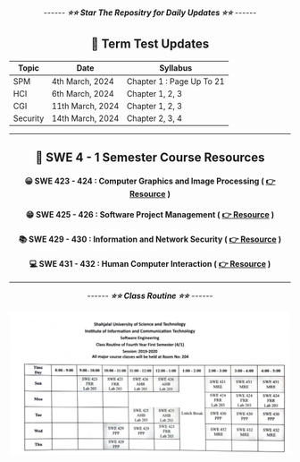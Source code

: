 <div align = "center">

_------ **⭐⭐ Star The Repositry for Daily Updates ⭐⭐** ------_

## 🍂 Term Test Updates
| Topic | Date             | Syllabus                  |
|-------|------------------|---------------------------|
| SPM   | 4th March, 2024  | Chapter 1 : Page Up To 21              |
| HCI   | 6th March, 2024  | Chapter 1, 2, 3           |
| CGI   | 11th March, 2024 | Chapter 1, 2, 3  |
| Security   | 14th March, 2024 | Chapter 2, 3, 4  |

<hr>

## 🍂 SWE 4 - 1 Semester Course Resources

#### 😀 SWE 423 - 424 : Computer Graphics and Image Processing ( [👉 Resource](./Computer%20Graphics%20and%20Image%20Processing/) )

#### 😁 SWE 425 - 426 : Software Project Management ( [👉 Resource](./Software%20Project%20Management/) )

#### 📚 SWE 429 - 430 : Information and Network Security ( [👉 Resource](./Information%20and%20Network%20Security/) )

#### 💻 SWE 431 - 432 : Human Computer Interaction ( [👉 Resource](./Human%20Computer%20Interaction/) )

<hr>

_------ **⭐⭐ Class Routine ⭐⭐** ------_

![Alt text](Class-Routine.png)

</div>
